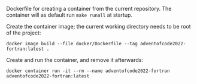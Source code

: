 Dockerfile for creating a container from the current repository.
The container will as default run ``make runall`` at startup.

Create the container image; the current working directory needs to be root of
the project:

    docker image build --file docker/Dockerfile --tag adventofcode2022-fortran:latest .

Create and run the container, and remove it afterwards:

    docker container run -it --rm --name adventofcode2022-fortran adventofcode2022-fortran:latest
